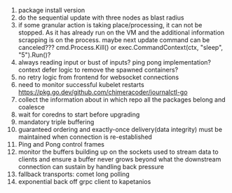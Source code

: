 1. package install version
2. do the sequential update with three nodes as blast radius
3. if some granular action is taking place/processing, it can not be stopped. As it has already run on the VM and the additional information scrapping is on the process. maybe next update command can be canceled??? cmd.Process.Kill() or exec.CommandContext(ctx, "sleep", "5").Run()?
4. always reading input or bust of inputs? ping pong implementation? context defer logic to remove the spawned containers?
5. no retry logic from frontend for websocket connections
6. need to monitor successful kubelet restarts https://pkg.go.dev/github.com/chimeracoder/journalctl-go
7. collect the information about in which repo all the packages belong and coalesce
8. wait for coredns to start before upgrading
9. mandatory triple buffering
10. guaranteed ordering and exactly-once delivery(data integrity) must be maintained when connection is re-established
11. Ping and Pong control frames
12. monitor the buffers building up on the sockets used to stream data to clients and ensure a buffer never grows beyond what the downstream connection can sustain by handling back pressure
13. fallback transports: comet long polling
14. exponential back off grpc client to kapetanios